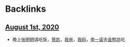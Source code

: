 
# Backlinks
## [August 1st, 2020](<August 1st, 2020.md>)
- 晚上[张明明](<张明明.md>)请吃饭，[贺凯](<贺凯.md>)，[我爸](<我爸.md>)，[我妈](<我妈.md>)，[李一诺](<李一诺.md>)去[金鸭坊](<金鸭坊.md>)吃

